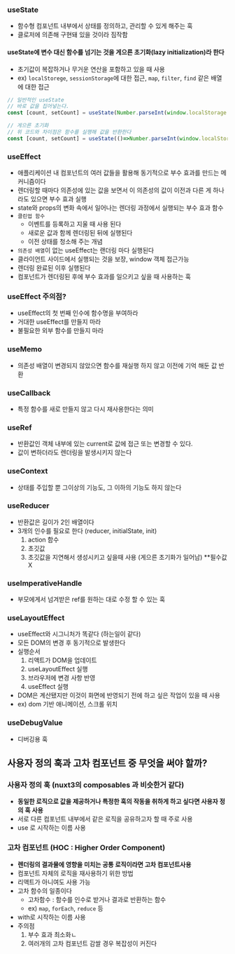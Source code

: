 ### useState 
- 함수형 컴포넌트 내부에서 상태를 정의하고, 관리할 수 있게 해주는 훅
- 클로저에 의존해 구현돼 있을 것이라 짐작함

#### useState에 변수 대신 함수를 넘기는 것을 게으른 초기화(lazy initialization)라 한다
- 초기값이 복잡하거나 무거운 연산을 포함하고 있을 때 사용
- ex) `localStorege`, `sessionStorage`에 대한 접근, `map`, `filter`, `find` 같은 배열에 대한 접근
``` js
// 일반적인 useState
// 바로 값을 집어넣는다.
const [count, setCount] = useState(Number.parseInt(window.localStorage.getItem(cacheKey)))

// 게으른 초기화
// 위 코드와 차이점은 함수를 실행해 값을 반환한다
const [count, setCount] = useState(()=>Number.parseInt(window.localStorage.getItem(cacheKey)))

```

### useEffect
- 애플리케이션 내 컴포넌트의 여러 값들을 활용해 동기적으로 부수 효과를 만드는 메커니즘이다
- 렌더링할 때마다 의존성에 있는 값을 보면서 이 의존성의 값이 이전과 다른 게 하나라도 있으면 부수 효과 실행
- state와 props의 변화 속에서 일어나는 렌더링 과정에서 실행되는 부수 효과 함수
- `클린업 함수`
  - 이벤트를 등록하고 지울 때 사용 된다
  - 새로운 값과 함께 렌더링된 뒤에 실행된다
  - 이전 상태를 청소해 주는 개념
- `의존성 배열`이 없는 useEffect는 랜더링 마다 실행된다 
- 클라이언트 사이드에서 실행되는 것을 보장, window 객체 접근가능
- 렌더링 완료된 이후 실행된다
- 컴포넌트가 렌더링된 후에 부수 효과를 일으키고 싶을 때 사용하는 훅
### useEffect 주의점?
- useEffect의 첫 번째 인수에 함수명을 부여하라
- 거대한 useEffect를 만들지 마라
- 불필요한 외부 함수를 만들지 마라

### useMemo
- 의존성 배열이 변경되지 않았으면 함수를 재실행 하지 않고 이전에 기억 해둔 값 반환
### useCallback
- 특정 함수를 새로 만들지 않고 다시 재사용한다는 의미
### useRef
- 반환값인 객체 내부에 있는 current로 값에 접근 또는 변경할 수 있다.
- 값이 변하더라도 렌더링을 발생시키지 않는다
### useContext
- 상태를 주입할 뿐 그이상의 기능도, 그 이하의 기능도 하지 않는다
### useReducer
- 반환값은 길이가 2인 배열이다
- 3개의 인수를 필요로 한다 (reducer, initialState, init)
  1. action 함수
  2. 초깃값
  3. 초깃값을 지연해서 생성시키고 싶을때 사용 (게으른 초기화가 일어남) **필수값X
### useImperativeHandle
- 부모에게서 넘겨받은 ref를 원하는 대로 수정 할 수 있는 훅
### useLayoutEffect
- useEffect와 시그니처가 똑같다 (하는일이 같다)
- 모든 DOM의 변경 후 동기적으로 발생한다
- 실행순서
  1. 리액트가 DOM을 업데이트
  2. useLayoutEffect 실행
  3. 브라우저에 변경 사항 반영
  4. useEffect 실행
- DOM은 계산됐지만 이것이 화면에 반영되기 전에 하고 싶은 작업이 있을 때 사용
- ex) dom 기반 애니메이션, 스크롤 위치
### useDebugValue
- 디버깅용 훅

## 사용자 정의 훅과 고차 컴포넌트 중 무엇을 써야 할까?

### 사용자 정의 훅 (nuxt3의 composables 과 비슷한거 같다)
- **동일한 로직으로 값을 제공하거나 특정한 훅의 작동을 취하게 하고 싶다면 사용자 정의 훅 사용**
- 서로 다른 컴포넌트 내부에서 같은 로직을 공유하고자 할 때 주로 사용
- use 로 시작하는 이름 사용
 
### 고차 컴포넌트 (HOC : Higher Order Component)
- **렌더링의 결과물에 영향을 미치는 공통 로직이라면 고차 컴포넌트사용**
- 컴포넌트 자체의 로직을 재사용하기 위한 방법
- 리액트가 아니여도 사용 가능
- 고차 함수의 일종이다
  - 고차함수 : 함수를 인수로 받거나 결과로 반환하는 함수
  - ex) `map`, `forEach`, `reduce` 등
- with로 시작하는 이름 사용
- 주의점
  1. 부수 효과 최소화ㄴ
  2. 여러개의 고차 컴포넌트 감쌀 경우 복잡성이 커진다

<!-- ## 3-1 궁금한거
1. 게으른 초기화 사용 사례? 복잡한 연산은 어떤게 있을까?
2. useReducer 실 사용 예? 상세페이지 create edit 부분에 사용할려나..?
3. 고차 컴포넌트는 로그인 관련 로직에서 자주 사용되려나..? -->
